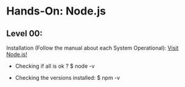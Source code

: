 # Hands-On: Node.js

## Level 00:

Installation (Follow the manual about each System Operational):
[Visit Node.js!](http://nodejs.org)

* Checking if all is ok ?
  $ node -v

* Checking the versions installed:
  $ npm -v
